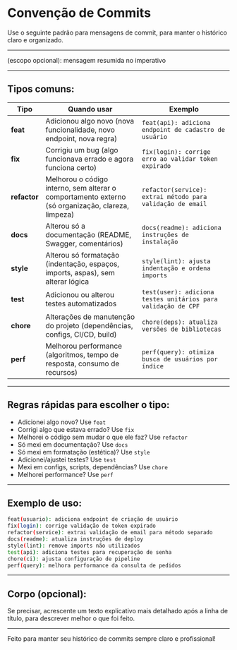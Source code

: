 # Convenção de Commits

Use o seguinte padrão para mensagens de commit, para manter o histórico claro e organizado.

---

<tipo>(escopo opcional): mensagem resumida no imperativo

---

## Tipos comuns:

| Tipo     | Quando usar                                                                                         | Exemplo                                      |
| -------- | ------------------------------------------------------------------------------------------------- | --------------------------------------------|
| **feat** | Adicionou algo novo (nova funcionalidade, novo endpoint, nova regra)                              | `feat(api): adiciona endpoint de cadastro de usuário` |
| **fix**  | Corrigiu um bug (algo funcionava errado e agora funciona certo)                                   | `fix(login): corrige erro ao validar token expirado` |
| **refactor** | Melhorou o código interno, sem alterar o comportamento externo (só organização, clareza, limpeza) | `refactor(service): extrai método para validação de email` |
| **docs** | Alterou só a documentação (README, Swagger, comentários)                                         | `docs(readme): adiciona instruções de instalação` |
| **style**| Alterou só formatação (indentação, espaços, imports, aspas), sem alterar lógica                  | `style(lint): ajusta indentação e ordena imports` |
| **test** | Adicionou ou alterou testes automatizados                                                        | `test(user): adiciona testes unitários para validação de CPF` |
| **chore**| Alterações de manutenção do projeto (dependências, configs, CI/CD, build)                        | `chore(deps): atualiza versões de bibliotecas` |
| **perf** | Melhorou performance (algoritmos, tempo de resposta, consumo de recursos)                        | `perf(query): otimiza busca de usuários por índice` |

---

## Regras rápidas para escolher o tipo:

- Adicionei algo novo? Use `feat`
- Corrigi algo que estava errado? Use `fix`
- Melhorei o código sem mudar o que ele faz? Use `refactor`
- Só mexi em documentação? Use `docs`
- Só mexi em formatação (estética)? Use `style`
- Adicionei/ajustei testes? Use `test`
- Mexi em configs, scripts, dependências? Use `chore`
- Melhorei performance? Use `perf`

---

## Exemplo de uso:

```bash
feat(usuario): adiciona endpoint de criação de usuário
fix(login): corrige validação de token expirado
refactor(service): extrai validação de email para método separado
docs(readme): atualiza instruções de deploy
style(lint): remove imports não utilizados
test(api): adiciona testes para recuperação de senha
chore(ci): ajusta configuração de pipeline
perf(query): melhora performance da consulta de pedidos
```

---

## Corpo (opcional):

Se precisar, acrescente um texto explicativo mais detalhado após a linha de título, para descrever melhor o que foi feito.

---

Feito para manter seu histórico de commits sempre claro e profissional!